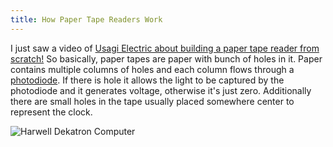 ```yaml
---
title: How Paper Tape Readers Work
---
```


I just saw a video of <a href="https://youtu.be/xdyZEZTv-xg?si=0_15PewmKQkPkse9&t=976">Usagi Electric about building a paper tape reader from scratch!</a> So basically, paper tapes
are paper with bunch of holes in it. Paper contains multiple columns of holes and each column flows through a <a href="https://en.wikipedia.org/wiki/Photodiode">photodiode</a>.
If there is hole it allows the light to be captured by the photodiode and it generates voltage, otherwise it's just zero. Additionally there are small holes in the tape usually placed
somewhere center to represent the clock.

![Harwell Dekatron Computer](https://upload.wikimedia.org/wikipedia/commons/thumb/f/f3/Harwell-dekatron-witch-10.jpg/1920px-Harwell-dekatron-witch-10.jpg)
